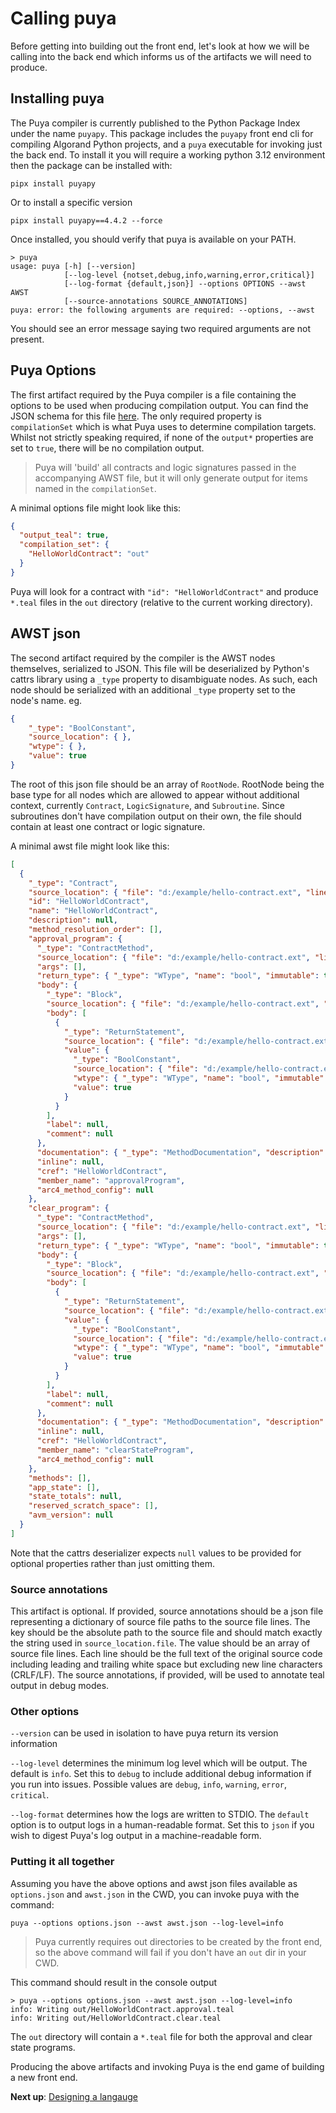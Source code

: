 # Calling puya

Before getting into building out the front end, let's look at how we will be calling into the back end which informs us of the artifacts we will need to produce. 

## Installing puya

The Puya compiler is currently published to the Python Package Index under the name `puyapy`. This package includes the `puyapy` front end cli for compiling Algorand Python projects, and a `puya` executable for invoking just the back end. To install it you will require a working python 3.12 environment then the package can be installed with:

```shell
pipx install puyapy
```

Or to install a specific version

```shell
pipx install puyapy==4.4.2 --force
```

Once installed, you should verify that puya is available on your PATH.

```shell
> puya
usage: puya [-h] [--version]
            [--log-level {notset,debug,info,warning,error,critical}]
            [--log-format {default,json}] --options OPTIONS --awst AWST
            [--source-annotations SOURCE_ANNOTATIONS]
puya: error: the following arguments are required: --options, --awst
```

You should see an error message saying two required arguments are not present. 

## Puya Options

The first artifact required by the Puya compiler is a file containing the options to be used when producing compilation output. You can find the JSON schema for this file [here](./puya-options.json). The only required property is `compilationSet` which is what Puya uses to determine compilation targets. Whilst not strictly speaking required, if none of the `output*` properties are set to `true`, there will be no compilation output.  

> Puya will 'build' all contracts and logic signatures passed in the accompanying AWST file, but it will only generate output for items named in the `compilationSet`.

A minimal options file might look like this: 

```json
{
  "output_teal": true,
  "compilation_set": {
    "HelloWorldContract": "out"
  }
}
```

Puya will look for a contract with `"id": "HelloWorldContract"` and produce `*.teal` files in the `out` directory (relative to the current working directory). 

## AWST json

The second artifact required by the compiler is the AWST nodes themselves, serialized to JSON. This file will be deserialized by Python's cattrs library using a `_type` property to disambiguate nodes. As such, each node should be serialized with an additional `_type` property set to the node's name. eg.

```json
{
    "_type": "BoolConstant",
    "source_location": { },
    "wtype": { },
    "value": true
}
```

The root of this json file should be an array of `RootNode`. RootNode being the base type for all nodes which are allowed to appear without additional context, currently `Contract`, `LogicSignature`, and `Subroutine`. Since subroutines don't have compilation output on their own, the file should contain at least one contract or logic signature. 

A minimal awst file might look like this:

```json
[
  {
    "_type": "Contract",
    "source_location": { "file": "d:/example/hello-contract.ext", "line": 3, "end_line": 3, "column": 0, "end_column": 62 },
    "id": "HelloWorldContract",
    "name": "HelloWorldContract",
    "description": null,
    "method_resolution_order": [],
    "approval_program": {
      "_type": "ContractMethod",
      "source_location": { "file": "d:/example/hello-contract.ext", "line": 4, "end_line": 4, "column": 2, "end_column": 35 },
      "args": [],
      "return_type": { "_type": "WType", "name": "bool", "immutable": true, "ephemeral": false, "scalar_type": 2 },
      "body": {
        "_type": "Block",
        "source_location": { "file": "d:/example/hello-contract.ext", "line": 4, "end_line": 8, "column": 36, "end_column": 3 },
        "body": [
          {
            "_type": "ReturnStatement",
            "source_location": { "file": "d:/example/hello-contract.ext", "line": 7, "end_line": 7, "column": 4, "end_column": 15 },
            "value": {
              "_type": "BoolConstant",
              "source_location": { "file": "d:/example/hello-contract.ext", "line": 7, "end_line": 7, "column": 11, "end_column": 15 },
              "wtype": { "_type": "WType", "name": "bool", "immutable": true, "ephemeral": false, "scalar_type": 2 },
              "value": true
            }
          }
        ],
        "label": null,
        "comment": null
      },
      "documentation": { "_type": "MethodDocumentation", "description": null, "args": {}, "returns": null },
      "inline": null,
      "cref": "HelloWorldContract",
      "member_name": "approvalProgram",
      "arc4_method_config": null
    },
    "clear_program": {
      "_type": "ContractMethod",
      "source_location": { "file": "d:/example/hello-contract.ext", "line": 9, "end_line": 9, "column": 2, "end_column": 37 },
      "args": [],
      "return_type": { "_type": "WType", "name": "bool", "immutable": true, "ephemeral": false, "scalar_type": 2 },
      "body": {
        "_type": "Block",
        "source_location": { "file": "d:/example/hello-contract.ext", "line": 9, "end_line": 11, "column": 38, "end_column": 3 },
        "body": [
          {
            "_type": "ReturnStatement",
            "source_location": { "file": "d:/example/hello-contract.ext", "line": 10, "end_line": 10, "column": 4, "end_column": 15 },
            "value": {
              "_type": "BoolConstant",
              "source_location": { "file": "d:/example/hello-contract.ext", "line": 10, "end_line": 10, "column": 11, "end_column": 15 },
              "wtype": { "_type": "WType", "name": "bool", "immutable": true, "ephemeral": false, "scalar_type": 2 },
              "value": true
            }
          }
        ],
        "label": null,
        "comment": null
      },
      "documentation": { "_type": "MethodDocumentation", "description": null, "args": {}, "returns": null },
      "inline": null,
      "cref": "HelloWorldContract",
      "member_name": "clearStateProgram",
      "arc4_method_config": null
    },
    "methods": [],
    "app_state": [],
    "state_totals": null,
    "reserved_scratch_space": [],
    "avm_version": null
  }
]
```

Note that the cattrs deserializer expects `null` values to be provided for optional properties rather than just omitting them.

### Source annotations

This artifact is optional. If provided, source annotations should be a json file representing a dictionary of source file paths to the source file lines. The key should be the absolute path to the source file and should match exactly the string used in `source_location.file`. The value should be an array of source file lines. Each line should be the full text of the original source code including leading and trailing white space but excluding new line characters (CRLF/LF). The source annotations, if provided, will be used to annotate teal output in debug modes.

### Other options

`--version` can be used in isolation to have puya return its version information

`--log-level` determines the minimum log level which will be output. The default is `info`. Set this to `debug` to include additional debug information if you run into issues. Possible values are `debug`, `info`, `warning`, `error`, `critical`. 

`--log-format` determines how the logs are written to STDIO. The `default` option is to output logs in a human-readable format. Set this to `json` if you wish to digest Puya's log output in a machine-readable form.  

### Putting it all together

Assuming you have the above options and awst json files available as `options.json` and `awst.json` in the CWD, you can invoke puya with the command:

```shell
puya --options options.json --awst awst.json --log-level=info
```

> Puya currently requires out directories to be created by the front end, so the above command will fail if you don't have an `out` dir in your CWD.

This command should result in the console output 

```
> puya --options options.json --awst awst.json --log-level=info
info: Writing out/HelloWorldContract.approval.teal
info: Writing out/HelloWorldContract.clear.teal
```

The `out` directory will contain a `*.teal` file for both the approval and clear state programs.

Producing the above artifacts and invoking Puya is the end game of building a new front end. 

**Next up**: [Designing a langauge](./02-designing-a-language.md)
